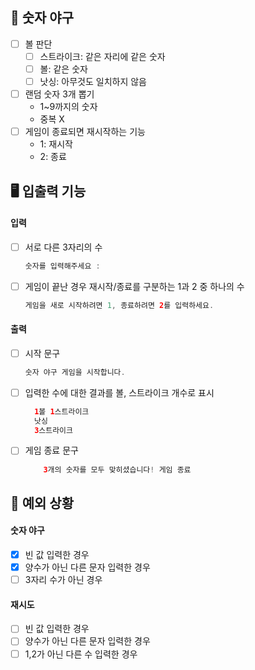 ## 🌟 숫자 야구

- [ ] 볼 판단
    - [ ] 스트라이크: 같은 자리에 같은 숫자
    - [ ] 볼: 같은 숫자
    - [ ] 낫싱: 아무것도 일치하지 않음
- [ ] 랜덤 숫자 3개 뽑기
    - 1~9까지의 숫자
    - 중복 X
- [ ] 게임이 종료되면 재시작하는 기능
    - 1: 재시작
    - 2: 종료

## 🖥 입출력 기능

#### 입력

- [ ] 서로 다른 3자리의 수
  ```java
  숫자를 입력해주세요 :
  ```

- [ ] 게임이 끝난 경우 재시작/종료를 구분하는 1과 2 중 하나의 수
  ```java
  게임을 새로 시작하려면 1, 종료하려면 2를 입력하세요.
  ```

#### 출력

- [ ] 시작 문구
  ```java
  숫자 야구 게임을 시작합니다.
  ```

- [ ] 입력한 수에 대한 결과를 볼, 스트라이크 개수로 표시
  ```java
    1볼 1스트라이크
    낫싱
    3스트라이크
  ```

- [ ] 게임 종료 문구
    ```java
        3개의 숫자를 모두 맞히셨습니다! 게임 종료
    ```

## 👾 예외 상황

#### 숫자 야구

- [x] 빈 값 입력한 경우
- [x] 양수가 아닌 다른 문자 입력한 경우
- [ ] 3자리 수가 아닌 경우

#### 재시도

- [ ] 빈 값 입력한 경우
- [ ] 양수가 아닌 다른 문자 입력한 경우
- [ ] 1,2가 아닌 다른 수 입력한 경우